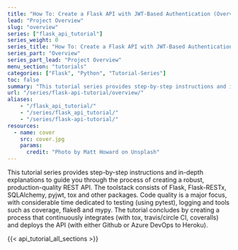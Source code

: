 ```yaml
---
title: "How To: Create a Flask API with JWT-Based Authentication (Overview)"
lead: "Project Overview"
slug: "overview"
series: ["flask_api_tutorial"]
series_weight: 0
series_title: "How To: Create a Flask API with JWT-Based Authentication"
series_part: "Overview"
series_part_lead: "Project Overview"
menu_section: "tutorials"
categories: ["Flask", "Python", "Tutorial-Series"]
toc: false
summary: "This tutorial series provides step-by-step instructions and in-depth explanations to guide you through the process of creating a robust, production-quality REST API. The toolstack consists of Flask, Flask-RESTx, pyjwt, SQLAlchemy and other packages. Code quality is a major focus, with considerable time dedicated to testing (using pytest), logging and tools such as coverage, flake8 and mypy. The tutorial concludes by creating a process that continuously integrates (with tox, travis/circle CI, coveralls) and deploys the API (with either Github or Azure DevOps to Heroku)."
url: "/series/flask-api-tutorial/overview/"
aliases:
    - "/flask_api_tutorial/"
    - "/series/flask_api_tutorial/"
    - "/series/flask-api-tutorial/"
resources:
  - name: cover
    src: cover.jpg
    params:
      credit: "Photo by Matt Howard on Unsplash"
---
```

This tutorial series provides step-by-step instructions and in-depth explanations to guide you through the process of creating a robust, production-quality REST API. The toolstack consists of Flask, Flask-RESTx, SQLAlchemy, pyjwt, tox and other packages. Code quality is a major focus, with considerable time dedicated to testing (using pytest), logging and tools such as coverage, flake8 and mypy. The tutorial concludes by creating a process that continuously integrates (with tox, travis/circle CI, coveralls) and deploys the API (with either Github or Azure DevOps to Heroku).

{{< api_tutorial_all_sections >}}
